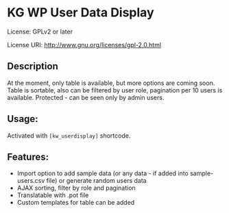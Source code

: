# KG WP User Data Display

License: GPLv2 or later

License URI: http://www.gnu.org/licenses/gpl-2.0.html

## Description

At the moment, only table is available, but more options are coming soon.
Table is sortable, also can be filtered by user role, pagination per 10 users is available.
Protected - can be seen only by admin users.

## Usage:
Activated with `[kw_userdisplay]` shortcode.

## Features:
* Import option to add sample data (or any data - if added into sample-users.csv file) or generate random users data
* AJAX sorting, filter by role and pagination
* Translatable with .pot file
* Custom templates for table can be added
